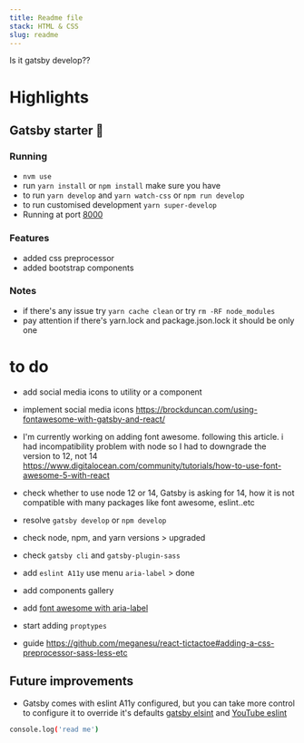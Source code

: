 ```yaml
---
title: Readme file
stack: HTML & CSS
slug: readme
---
```

Is it gatsby develop??

# Highlights
## Gatsby starter 🚀 
### Running
* `nvm use`
* run `yarn install` or `npm install` make sure you have 
* to run `yarn develop` and `yarn watch-css` or `npm run develop`  
* to run customised development `yarn super-develop`
* Running at port [8000](http://localhost:8000/)

### Features
* added css preprocessor 
* added bootstrap components

### Notes
* if there's any issue try `yarn cache clean` or try `rm -RF node_modules`
* pay attention if there's yarn.lock and package.json.lock it should be only one

# to do
* add social media icons to utility or a component
* implement social media icons https://brockduncan.com/using-fontawesome-with-gatsby-and-react/ 
* I'm currently working on adding font awesome. following this article. 
i had incompatibility problem with node so I had to downgrade the version to 12, not 14 https://www.digitalocean.com/community/tutorials/how-to-use-font-awesome-5-with-react
* check whether to use node 12 or 14, Gatsby is asking for 14, how it is not compatible with many packages like font awesome, eslint..etc
* resolve `gatsby develop` or `npm develop`
* check node, npm, and yarn versions > upgraded
* check `gatsby cli` and `gatsby-plugin-sass`
* add `eslint A11y` use menu `aria-label` > done

* add components gallery
* add [font awesome with aria-label](https://brockduncan.com/using-fontawesome-with-gatsby-and-react/)
* start adding `proptypes`
* guide https://github.com/meganesu/react-tictactoe#adding-a-css-preprocessor-sass-less-etc


## Future improvements
* Gatsby comes with eslint A11y configured, but you can take more control to configure it to override it's defaults [gatsby elsint](https://www.gatsbyjs.com/plugins/gatsby-plugin-eslint/) and [YouTube eslint](https://www.youtube.com/watch?v=PZWnJYj1HbY) 

```sh
console.log('read me')
```